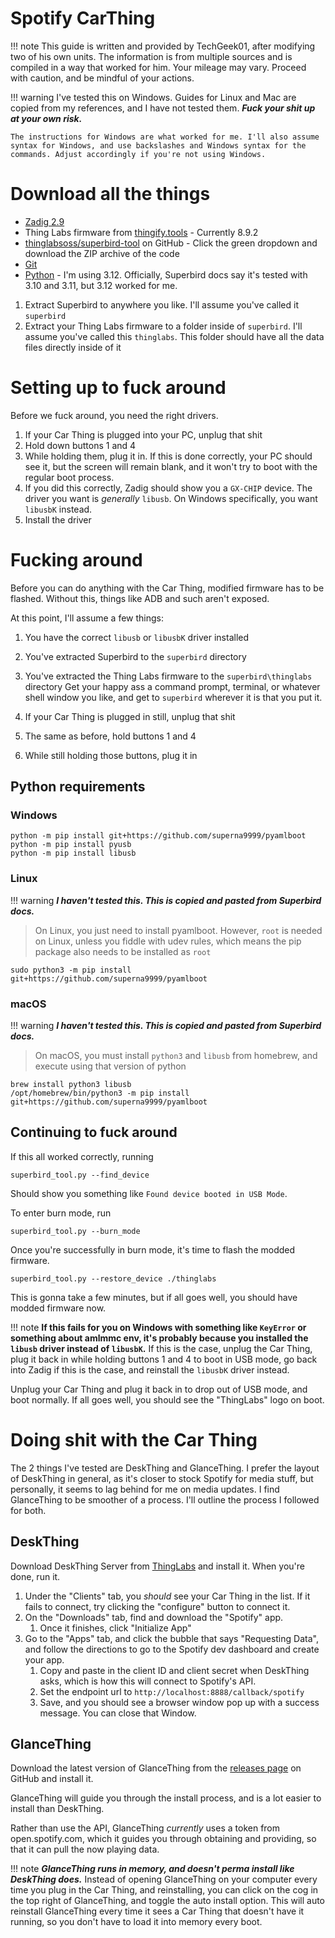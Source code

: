 # Spotify CarThing

!!! note
    This guide is written and provided by TechGeek01, after modifying two of his own units.
    The information is from multiple sources and is compiled in a way that worked for him. Your mileage may vary.
    Proceed with caution, and be mindful of your actions.

!!! warning
    I've tested this on Windows. Guides for Linux and Mac are copied from my references, and I have not tested them. ***Fuck your shit up at your own risk.***
    
    The instructions for Windows are what worked for me. I'll also assume syntax for Windows, and use backslashes and Windows syntax for the commands. Adjust accordingly if you're not using Windows.

# Download all the things
- [Zadig 2.9](https://zadig.akeo.ie/)
- Thing Labs firmware from [thingify.tools](https://thingify.tools/) - Currently 8.9.2
- [thinglabsoss/superbird-tool](https://github.com/thinglabsoss/superbird-tool) on GitHub - Click the green dropdown and download the ZIP archive of the code
- [Git](https://git-scm.com/downloads)
- [Python](https://www.python.org/) - I'm using 3.12. Officially, Superbird docs say it's tested with 3.10 and 3.11, but 3.12 worked for me.

1. Extract Superbird to anywhere you like. I'll assume you've called it `superbird`
2. Extract your Thing Labs firmware to a folder inside of `superbird`. I'll assume you've called this `thinglabs`. This folder should have all the data files directly inside of it

# Setting up to fuck around
Before we fuck around, you need the right drivers.
1. If your Car Thing is plugged into your PC, unplug that shit
2. Hold down buttons 1 and 4
3. While holding them, plug it in. If this is done correctly, your PC should see it, but the screen will remain blank, and it won't try to boot with the regular boot process.
4. If you did this correctly, Zadig should show you a `GX-CHIP` device. The driver you want is *generally* `libusb`. On Windows specifically, you want `libusbK` instead.
5. Install the driver

# Fucking around
Before you can do anything with the Car Thing, modified firmware has to be flashed. Without this, things like ADB and such aren't exposed.

At this point, I'll assume a few things:
1. You have the correct `libusb` or `libusbK` driver installed
2. You've extracted Superbird to the `superbird` directory
3. You've extracted the Thing Labs firmware to the `superbird\thinglabs` directory
Get your happy ass a command prompt, terminal, or whatever shell window you like, and get to `superbird` wherever it is that you put it.

1. If your Car Thing is plugged in still, unplug that shit
2. The same as before, hold buttons 1 and 4
3. While still holding those buttons, plug it in
## Python requirements
### Windows
```
python -m pip install git+https://github.com/superna9999/pyamlboot
python -m pip install pyusb
python -m pip install libusb
```
### Linux
!!! warning
    ***I haven't tested this. This is copied and pasted from Superbird docs.***

> On Linux, you just need to install pyamlboot. However, `root` is needed on Linux, unless you fiddle with udev rules, which means the pip package also needs to be installed as `root`

```
sudo python3 -m pip install git+https://github.com/superna9999/pyamlboot
```
### macOS
!!! warning
    ***I haven't tested this. This is copied and pasted from Superbird docs.***

> On macOS, you must install `python3` and `libusb` from homebrew, and execute using that version of python

```
brew install python3 libusb
/opt/homebrew/bin/python3 -m pip install git+https://github.com/superna9999/pyamlboot
```

## Continuing to fuck around
If this all worked correctly, running
```
superbird_tool.py --find_device
```

Should show you something like `Found device booted in USB Mode`.

To enter burn mode, run
```
superbird_tool.py --burn_mode
```

Once you're successfully in burn mode, it's time to flash the modded firmware.

```
superbird_tool.py --restore_device ./thinglabs
```

This is gonna take a few minutes, but if all goes well, you should have modded firmware now.

!!! note
    **If this fails for you on Windows with something like `KeyError` or something about amlmmc env, it's probably because you installed the `libusb` driver instead of `libusbK`.** If this is the case, unplug the Car Thing, plug it back in while holding buttons 1 and 4 to boot in USB mode, go back into Zadig if this is the case, and reinstall the `libusbK` driver instead.

Unplug your Car Thing and plug it back in to drop out of USB mode, and boot normally. If all goes well, you should see the "ThingLabs" logo on boot.

# Doing shit with the Car Thing
The 2 things I've tested are DeskThing and GlanceThing. I prefer the layout of DeskThing in general, as it's closer to stock Spotify for media stuff, but personally, it seems to lag behind for me on media updates. I find GlanceThing to be smoother of a process. I'll outline the process I followed for both.

## DeskThing
Download DeskThing Server from [ThingLabs](https://thingify.tools/firmware/aKYXqc_4TE-hv8Q1Khr7F?tab=versions) and install it. When you're done, run it.

1. Under the "Clients" tab, you *should* see your Car Thing in the list. If it fails to connect, try clicking the "configure" button to connect it.
2. On the "Downloads" tab, find and download the "Spotify" app.
    1. Once it finishes, click "Initialize App"
3. Go to the "Apps" tab, and click the bubble that says "Requesting Data", and follow the directions to go to the Spotify dev dashboard and create your app.
    1. Copy and paste in the client ID and client secret when DeskThing asks, which is how this will connect to Spotify's API.
    2. Set the endpoint url to `http://localhost:8888/callback/spotify`
    3. Save, and you should see a browser window pop up with a success message. You can close that Window.

## GlanceThing
Download the latest version of GlanceThing from the [releases page](https://github.com/BluDood/GlanceThing/releases) on GitHub and install it.

GlanceThing will guide you through the install process, and is a lot easier to install than DeskThing.

Rather than use the API, GlanceThing *currently* uses a token from open.spotify.com, which it guides you through obtaining and providing, so that it can pull the now playing data.

!!! note
    ***GlanceThing runs in memory, and doesn't perma install like DeskThing does.*** Instead of opening GlanceThing on your computer every time you plug in the Car Thing, and reinstalling, you can click on the cog in the top right of GlanceThing, and toggle the auto install option. This will auto reinstall GlanceThing every time it sees a Car Thing that doesn't have it running, so you don't have to load it into memory every boot.
